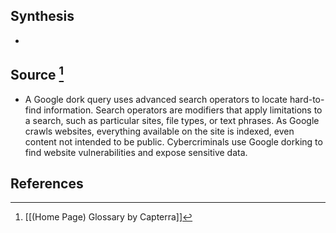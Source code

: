 ## Synthesis
- 
## Source [^1]
- A Google dork query uses advanced search operators to locate hard-to-find information. Search operators are modifiers that apply limitations to a search, such as particular sites, file types, or text phrases. As Google crawls websites, everything available on the site is indexed, even content not intended to be public. Cybercriminals use Google dorking to find website vulnerabilities and expose sensitive data.
## References

[^1]: [[(Home Page) Glossary by Capterra]]